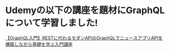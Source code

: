 # Udemyの以下の講座を題材にGraphQLについて学習しました!
[【GraphQL入門】RESTに代わるモダンAPIのGraphQLでニュースアプリAPIを構築しながら基礎を学ぶ入門講座
](https://www.udemy.com/course/graphql-tutorial-with-newsapp-api/)
